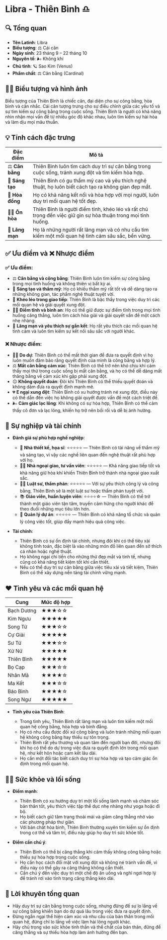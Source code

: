 # Libra - Thiên Bình ♎️

## 🔍 Tổng quan

* **Tên Latinh**: Libra
* **Biểu tượng**: ⚖️ Cái cân
* **Ngày sinh**: 23 tháng 9 – 22 tháng 10
* **Nguyên tố**: 🌬️ Không khí
* **Chủ tinh**: 🪐 Sao Kim (Venus)
* **Phẩm chất**: ⚖️ Cân bằng (Cardinal)

## 🧑‍🎨 Biểu tượng và hình ảnh

Biểu tượng của Thiên Bình là chiếc cân, đại diện cho sự công bằng, hòa bình và cân nhắc. Cái cân tượng trưng cho sự điều chỉnh giữa các yếu tố và sự tìm kiếm sự công bằng trong cuộc sống. Thiên Bình là người có khả năng nhìn nhận mọi vấn đề từ nhiều góc độ khác nhau, luôn tìm kiếm sự hài hòa và làm dịu mọi mâu thuẫn.

## 💡 Tính cách đặc trưng

| Đặc điểm              | Mô tả                                                   |
| --------------------- | ------------------------------------------------------- |
| ⚖️ **Cân bằng**       | Thiên Bình luôn tìm cách duy trì sự cân bằng trong cuộc sống, tránh xung đột và tìm kiếm hòa hợp. |
| 🎨 **Sáng tạo**       | Thiên Bình có gu thẩm mỹ cao và yêu thích nghệ thuật, họ luôn biết cách tạo ra không gian đẹp mắt. |
| 🤝 **Hòa đồng**       | Họ có khả năng kết nối và hòa hợp với mọi người, luôn duy trì mối quan hệ tốt đẹp. |
| 🧘‍♀️ **Ôn hòa**      | Thiên Bình là người điềm tĩnh, khéo léo và rất chú trọng đến việc giữ gìn sự hòa thuận trong mọi tình huống. |
| 💖 **Lãng mạn**       | Họ là những người rất lãng mạn và có nhu cầu tìm kiếm một mối quan hệ tình cảm sâu sắc, bền vững. |

## ✅ Ưu điểm và ❌ Nhược điểm

### ✅ Ưu điểm:

* ⚖️ **Cân bằng và công bằng**: Thiên Bình luôn tìm kiếm sự công bằng trong mọi tình huống và không thiên vị bất kỳ ai.
* 🎨 **Sáng tạo và thẩm mỹ**: Họ có khiếu thẩm mỹ rất tốt và dễ dàng tạo ra những không gian, tác phẩm nghệ thuật tuyệt vời.
* 🤝 **Khéo léo trong giao tiếp**: Thiên Bình là bậc thầy trong việc duy trì các mối quan hệ và giải quyết xung đột.
* 🧘‍♀️ **Điềm tĩnh và bình an**: Họ có thể giữ được sự điềm tĩnh trong mọi tình huống căng thẳng, luôn tìm cách hòa giải và giải quyết vấn đề một cách nhẹ nhàng.
* 💖 **Lãng mạn và yêu thích sự gắn kết**: Họ rất yêu thích các mối quan hệ tình cảm và luôn tìm kiếm sự kết nối sâu sắc với người khác.

### ❌ Nhược điểm:

* 🤷‍♂️ **Do dự**: Thiên Bình có thể mất thời gian để đưa ra quyết định vì họ luôn muốn đảm bảo rằng quyết định của mình là công bằng và hợp lý.
* ⚖️ **Mất cân bằng cảm xúc**: Thiên Bình có thể trở nên khó chịu khi cảm thấy mọi thứ trong cuộc sống bị mất cân bằng, và họ có thể dễ dàng mất thăng bằng về cảm xúc khi gặp phải xung đột.
* 😔 **Không quyết đoán**: Đôi khi Thiên Bình có thể thiếu quyết đoán và không dám đưa ra quyết định mạnh mẽ.
* 💔 **E ngại xung đột**: Thiên Bình có xu hướng tránh né xung đột, điều này có thể dẫn đến việc họ không giải quyết được vấn đề một cách triệt để.
* 🌬️ **Cảm giác lạc lõng**: Khi không có sự hòa hợp, Thiên Bình có thể cảm thấy cô đơn và lạc lõng, khiến họ trở nên bối rối và dễ bị ảnh hưởng.

## 💼 Sự nghiệp và tài chính

* **Đánh giá sự phù hợp nghề nghiệp**:

  * 🎨 **Nhà thiết kế, họa sĩ**: ⭐⭐⭐⭐⭐ — Thiên Bình có tài năng về thẩm mỹ và sáng tạo, vì vậy các nghề liên quan đến nghệ thuật rất phù hợp với họ.
  * 🧑‍💼 **Nhà ngoại giao, tư vấn viên**: ⭐⭐⭐⭐⭐ — Khả năng giao tiếp tốt và khả năng giữ hòa khí khiến Thiên Bình trở thành nhà ngoại giao xuất sắc.
  * 👩‍⚖️ **Luật sư, thẩm phán**: ⭐⭐⭐⭐⭐ — Với sự yêu thích công lý và công bằng, Thiên Bình sẽ là một luật sư hoặc thẩm phán tuyệt vời.
  * 📚 **Giáo viên, huấn luyện viên**: ⭐⭐⭐⭐☆ — Thiên Bình có thể trở thành một giáo viên tận tâm, truyền cảm hứng cho người khác để theo đuổi những mục tiêu lớn hơn.
  * 💼 **Quản lý dự án**: ⭐⭐⭐⭐⭐ — Thiên Bình có khả năng tổ chức và quản lý công việc tốt, giúp đẩy mạnh hiệu quả công việc.

* **Tài chính**:

  * Thiên Bình có sự ổn định tài chính, nhưng đôi khi có thể tiêu xài không tính toán, đặc biệt là vào những món đồ liên quan đến sở thích cá nhân hoặc nghệ thuật.
  * Họ không ngại chi tiền cho những thứ đẹp mắt và tinh tế, nhưng cũng có khả năng tiết kiệm tốt khi cần thiết.
  * Nếu có thể duy trì sự cân bằng giữa việc tiêu xài và tiết kiệm, Thiên Bình có thể xây dựng nền tảng tài chính vững mạnh.

## ❤️ Tình yêu và các mối quan hệ

| Cung       | Mức độ hợp |
| ---------- | ---------- |
| Bạch Dương | ★★★☆☆      |
| Kim Ngưu   | ★★★★★      |
| Song Tử    | ★★★☆☆      |
| Cự Giải    | ★★★★★      |
| Sư Tử      | ★★★☆☆      |
| Xử Nữ      | ★★★★★      |
| Thiên Bình | ★★★★★      |
| Bọ Cạp     | ★★★☆☆      |
| Nhân Mã    | ★★★★☆      |
| Ma Kết     | ★★★☆☆      |
| Bảo Bình   | ★★★★☆      |
| Song Ngư   | ★★★★★      |

* **Tình yêu của Thiên Bình**:

  * Trong tình yêu, Thiên Bình rất lãng mạn và luôn tìm kiếm một mối quan hệ công bằng, hòa hợp và bình đẳng.
  * Họ có nhu cầu được đối xử công bằng và luôn tránh những mối quan hệ không công bằng hay thiếu sự tôn trọng.
  * Thiên Bình rất yêu thương và quan tâm đến người bạn đời, nhưng đôi khi họ có thể do dự trong việc đưa ra quyết định lớn trong mối quan hệ, như kết hôn hoặc cam kết lâu dài.
  * Họ cần một đối tác biết cách duy trì sự hòa hợp và tạo cảm giác ổn định trong mối quan hệ.

## 🧘‍♂️ Sức khỏe và lối sống

* **Điểm mạnh**:

  * Thiên Bình có xu hướng duy trì một lối sống lành mạnh và chăm sóc bản thân tốt, yêu thích việc tập thể dục nhẹ nhàng như yoga hoặc đi bộ.
  * Họ biết cách giữ tâm trạng thoải mái và giảm căng thẳng nhờ vào các phương pháp thư giãn.
  * Với bản chất hòa bình, Thiên Bình thường xuyên tìm kiếm sự ổn định trong cơ thể và tâm trí, điều này giúp họ duy trì sức khỏe tốt.

* **Điểm cần chú ý**:

  * Thiên Bình có thể bị căng thẳng khi cảm thấy không công bằng hoặc thiếu sự hòa hợp trong cuộc sống.
  * Họ cần học cách đối mặt với xung đột và không né tránh vấn đề, vì điều này có thể gây ra căng thẳng không cần thiết.
  * Cần chú ý đến việc duy trì một chế độ ăn uống và nghỉ ngơi hợp lý để tránh rơi vào tình trạng căng thẳng kéo dài.

## 🌟 Lời khuyên tổng quan

* Hãy duy trì sự cân bằng trong cuộc sống, nhưng đừng để sự lo lắng về sự công bằng khiến bạn do dự quá lâu trong việc đưa ra quyết định.
* Đừng ngần ngại thể hiện cảm xúc và nhu cầu của bản thân trong mối quan hệ, đừng chỉ lo lắng về việc làm hài lòng người khác.
* Hãy chú trọng vào sức khỏe tinh thần và thể chất của bản thân, đừng để căng thẳng và sự thiếu hòa hợp làm ảnh hưởng đến bạn.
